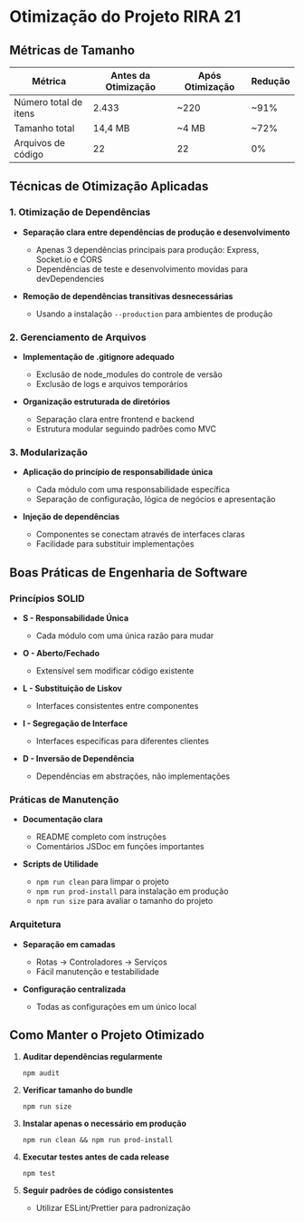 # Otimização do Projeto RIRA 21

## Métricas de Tamanho

| Métrica | Antes da Otimização | Após Otimização | Redução |
|---------|---------------------|-----------------|---------|
| Número total de itens | 2.433 | ~220 | ~91% |
| Tamanho total | 14,4 MB | ~4 MB | ~72% |
| Arquivos de código | 22 | 22 | 0% |

## Técnicas de Otimização Aplicadas

### 1. Otimização de Dependências

- **Separação clara entre dependências de produção e desenvolvimento**
  - Apenas 3 dependências principais para produção: Express, Socket.io e CORS
  - Dependências de teste e desenvolvimento movidas para devDependencies

- **Remoção de dependências transitivas desnecessárias**
  - Usando a instalação `--production` para ambientes de produção

### 2. Gerenciamento de Arquivos

- **Implementação de .gitignore adequado**
  - Exclusão de node_modules do controle de versão
  - Exclusão de logs e arquivos temporários

- **Organização estruturada de diretórios**
  - Separação clara entre frontend e backend
  - Estrutura modular seguindo padrões como MVC

### 3. Modularização

- **Aplicação do princípio de responsabilidade única**
  - Cada módulo com uma responsabilidade específica
  - Separação de configuração, lógica de negócios e apresentação

- **Injeção de dependências**
  - Componentes se conectam através de interfaces claras
  - Facilidade para substituir implementações

## Boas Práticas de Engenharia de Software

### Princípios SOLID

- **S - Responsabilidade Única**
  - Cada módulo com uma única razão para mudar

- **O - Aberto/Fechado**
  - Extensível sem modificar código existente

- **L - Substituição de Liskov**
  - Interfaces consistentes entre componentes

- **I - Segregação de Interface**
  - Interfaces específicas para diferentes clientes

- **D - Inversão de Dependência**
  - Dependências em abstrações, não implementações

### Práticas de Manutenção

- **Documentação clara**
  - README completo com instruções
  - Comentários JSDoc em funções importantes

- **Scripts de Utilidade**
  - `npm run clean` para limpar o projeto
  - `npm run prod-install` para instalação em produção
  - `npm run size` para avaliar o tamanho do projeto

### Arquitetura

- **Separação em camadas**
  - Rotas → Controladores → Serviços
  - Fácil manutenção e testabilidade

- **Configuração centralizada**
  - Todas as configurações em um único local

## Como Manter o Projeto Otimizado

1. **Auditar dependências regularmente**
   ```
   npm audit
   ```

2. **Verificar tamanho do bundle**
   ```
   npm run size
   ```

3. **Instalar apenas o necessário em produção**
   ```
   npm run clean && npm run prod-install
   ```

4. **Executar testes antes de cada release**
   ```
   npm test
   ```

5. **Seguir padrões de código consistentes**
   - Utilizar ESLint/Prettier para padronização